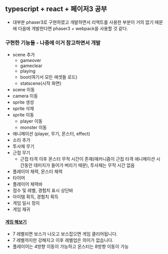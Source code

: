 ## typescript + react + 페이저3 공부
- 대부분 phaser3로 구현하였고 개발하면서 리액트를 사용한 부분이 거의 없기 때문에 다음에 개발한다면 phaser3 + webpack을 사용할 것 같다.  

### 구현한 기능들 - 나중에 이거 참고하면서 개발
- scene 추가
    - gameover
    - gameclear
    - playing
    - boot(여기서 모든 에셋들 로드)
    - statscene(시작 화면)
- scene 이동
- camera 이동
- sprite 생성
- sprite 삭제
- sprite 이동
    - player 이동
    - monster 이동
- 애니메이션 (player, 무기, 몬스터, effect)
- 소리 추가
- 투사체 무기
- 근접 무기
    - 근접 타격 이후 몬스터 무적 시간이 존재(매커니즘이 근접 타격 애니메이션 시간동안 데미지가 들어가 버리기 때문), 투사체는 무적 시간 없음
- 플레이어 체력, 몬스터 체력
- 타이머
- 플레이어 체력바
- 점수 및 레벨, 경험치 표시 상단바
- 아이템 획득, 경험치 획득
- 게임 일시 정지
- 게임 재귀  

#### [게임 해보기](https://64d5f35454f36840b8ce54c1--chic-lollipop-496dd1.netlify.app/)
- 7 레벨되면 보스가 나오고 보스잡으면 게임 클리어됩니다.
- 7 레벨까지만 강해지고 이후 레벨업은 의미가 없습니다.
- 플레이어는 4방향 이동이 가능하고 몬스터는 8방향 이동이 가능  